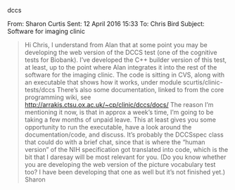 dccs

From: Sharon Curtis Sent: 12 April 2016 15:33 To: Chris Bird Subject: Software for imaging clinic

>Hi Chris, I understand from Alan that at some point you may be developing the web version of the DCCS test (one of the cognitive tests for Biobank).
I’ve developed the C++ builder version of this test, at least, up to the point where Alan integrates it into the rest of the software for the imaging clinic. The code is sitting in CVS, along with an executable that shows how it works, under module scurtis/clinic-tests/dccs
There’s also some documentation, linked to from the core programming wiki, see
http://arrakis.ctsu.ox.ac.uk/~cp/clinic/dccs/docs/
The reason I’m mentioning it now, is that in approx a week’s time, I’m going to be taking a few months of unpaid leave. This at least gives you some opportunity to run the executable, have a look around the documentation/code, and discuss. It’s probably the DCCSspec class that could do with a brief chat, since that is where the “human version” of the NIH specification got translated into code, which is the bit that I daresay will be most relevant for you.
(Do you know whether you are developing the web version of the picture vocabulary test too? I have been developing that one as well but it’s not finished yet.) Sharon